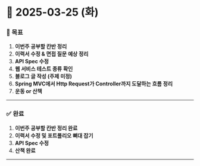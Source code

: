 # 📅 2025-03-25 (화)

### 🎯 목표
1. **이번주 공부할 칸반 정리**
2. **이력서 수정 & 면접 질문 예상 정리**
3. **API Spec 수정**
4. **웹 서비스 테스트 종류 확인**
5. **블로그 글 작성 (주제 미정)**
6. **Spring MVC에서 Http Request가 Controller까지 도달하는 흐름 정리**
7. **운동 or 산책**

---

### ✅ 완료
1. **이번주 공부할 칸반 정리 완료**
2. **이력서 수정 및 포트폴리오 뼈대 잡기**
3. **API Spec 수정**
4. **산책 완료**

---
